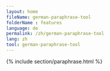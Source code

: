 ```yaml
---
layout: home
fileName: german-paraphrase-tool
folderName : features
language: de
permalink: /zh/german-paraphrase-tool
lang: zh
tool: german-paraphrase-tool
---
```

{% include section/paraphrase.html %}